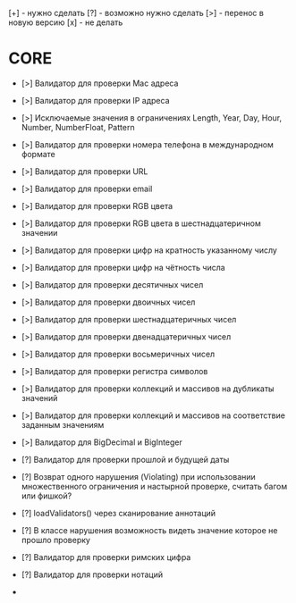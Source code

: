 [+] - нужно сделать
[?] - возможно нужно сделать
[>] - перенос в новую версию
[x] - не делать

# CORE
* [>] Валидатор для проверки Mac адреса
* [>] Валидатор для проверки IP адреса
* [>] Исключаемые значения в ограничениях Length, Year, Day, Hour, Number, NumberFloat, Pattern
* [>] Валидатор для проверки номера телефона в международном формате
* [>] Валидатор для проверки URL
* [>] Валидатор для проверки email
* [>] Валидатор для проверки RGB цвета
* [>] Валидатор для проверки RGB цвета в шестнадцатеричном значении
* [>] Валидатор для проверки цифр на кратность указанному числу
* [>] Валидатор для проверки цифр на чётность числа

* [>] Валидатор для проверки десятичных чисел
* [>] Валидатор для проверки двоичных чисел
* [>] Валидатор для проверки шестнадцатеричных чисел
* [>] Валидатор для проверки двенадцатеричных чисел
* [>] Валидатор для проверки восьмеричных чисел

* [>] Валидатор для проверки регистра символов
* [>] Валидатор для проверки коллекций и массивов на дубликаты значений
* [>] Валидатор для проверки коллекций и массивов на соответствие заданным значениям
* [>] Валидатор для BigDecimal и BigInteger
* [?] Валидатор для проверки прошлой и будущей даты
* [?] Возврат одного нарушения (Violating) при использовании множественного ограничения и настырной проверке, считать багом или фишкой?
* [?] loadValidators() через сканирование аннотаций
* [?] В классе нарушения возможность видеть значение которое не прошло проверку
* [?] Валидатор для проверки римских цифра
* [?] Валидатор для проверки нотаций
* 

